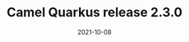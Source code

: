---
url: "/releases/q-2.3.0/"
date: 2021-10-08
type: release-note
version: 2.3.0
title: "Camel Quarkus release 2.3.0"
preview: ""
changelog: ""
category: "camel-quarkus"
milestone: 19
jdk: [11]
---